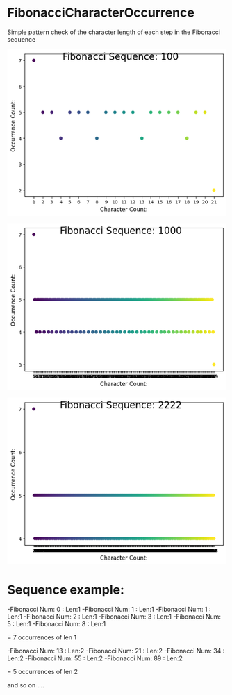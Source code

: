 # FibonacciCharacterOccurrence
 Simple pattern check of the character length of each step in the Fibonacci sequence


![Example: 100](plt_examples/Fibonacci_Sequence_100.png)


![Example: 1000](plt_examples/Fibonacci_Sequence_1000.png)


![Example: 2222](plt_examples/Fibonacci_Sequence_2222.png)


# Sequence example:

-Fibonacci Num: 0
: Len:1
-Fibonacci Num: 1
: Len:1
-Fibonacci Num: 1
: Len:1
-Fibonacci Num: 2
: Len:1
-Fibonacci Num: 3
: Len:1
-Fibonacci Num: 5
: Len:1
-Fibonacci Num: 8
: Len:1

= 7 occurrences of len 1

-Fibonacci Num: 13
: Len:2
-Fibonacci Num: 21
: Len:2
-Fibonacci Num: 34
: Len:2
-Fibonacci Num: 55
: Len:2
-Fibonacci Num: 89
: Len:2

= 5 occurrences of len 2

and so on ....


